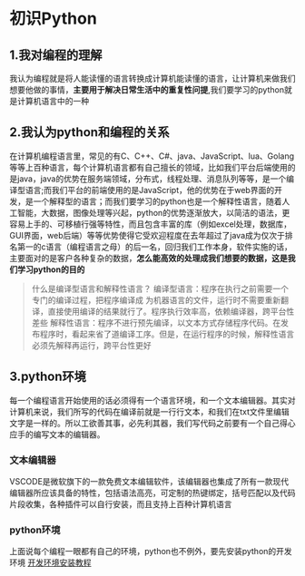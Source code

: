 # 初识Python

## 1.我对编程的理解

我认为编程就是将人能读懂的语言转换成计算机能读懂的语言，让计算机来做我们想要他做的事情，__主要用于解决日常生活中的重复性问提__,我们要学习的python就是计算机语言中的一种

## 2.我认为python和编程的关系

在计算机编程语言里，常见的有C、C++、C#、java、JavaScript、lua、Golang等等上百种语言，每个计算机语言都有自己擅长的领域，比如我们平台后端使用的是java，java的优势在服务端领域，分布式，线程处理、消息队列等等，是一个编译型语言;而我们平台的前端使用的是JavaScript，他的优势在于web界面的开发，是一个解释型的语言；而我们要学习的python也是一个解释性语言，随着人工智能，大数据，图像处理等兴起，python的优势逐渐放大，以简洁的语法，更容易上手的、可移植行强等特性，而且包含丰富的库（例如excel处理，数据库，GUI界面，web后端）等等优势使得它受欢迎程度在去年超过了java成为仅次于排名第一的c语言（编程语言之母）的后一名，回归我们工作本身，软件实施的话，主要面对的是客户各种复杂的数据，__怎么能高效的处理成我们想要的数据，这是我们学习python的目的__

> 什么是编译型语言和解释性语言？
> 编译型语言：程序在执行之前需要一个专门的编译过程，把程序编译成 为机器语言的文件，运行时不需要重新翻译，直接使用编译的结果就行了。程序执行效率高，依赖编译器，跨平台性差些
> 解释性语言：程序不进行预先编译，以文本方式存储程序代码。在发布程序时，看起来省了道编译工序。但是，在运行程序的时候，解释性语言必须先解释再运行，跨平台性更好

## 3.python环境

每一个编程语言开始使用的话必须得有一个语言环境，和一个文本编辑器。其实对计算机来说，我们所写的代码在编译前就是一行行文本，和我们在txt文件里编辑文字是一样的。所以工欲善其事，必先利其器，我们写代码之前要有一个自己得心应手的编写文本的编辑器。

### 文本编辑器
VSCODE是微软旗下的一款免费文本编辑软件，该编辑器也集成了所有一款现代编辑器所应该具备的特性，包括语法高亮，可定制的热键绑定，括号匹配以及代码片段收集，各种插件可以自行安装，而且支持上百种计算机语言

### python环境

上面说每个编程一眼都有自己的环境，python也不例外，要先安装python的开发环境
[开发环境安装教程](https://zhuanlan.zhihu.com/p/123350000)

